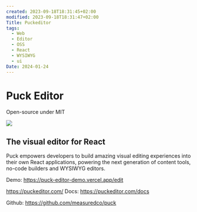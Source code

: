 ```yaml
---
created: 2023-09-18T18:31:45+02:00
modified: 2023-09-18T18:31:47+02:00
Title: Puckeditor
tags:
  - Web
  - Editor
  - OSS
  - React
  - WYSIWYG
  - ui
Date: 2024-01-24
---
```


# Puck Editor

Open-source under MIT

![](2023-09-18-18-31-45_Puckeditor_image_1.png)
## The visual editor for React

Puck empowers developers to build amazing visual editing experiences into their own React applications, powering the next generation of content tools, no-code builders and WYSIWYG editors.


Demo: https://puck-editor-demo.vercel.app/edit

https://puckeditor.com/
Docs: https://puckeditor.com/docs

Github: https://github.com/measuredco/puck
